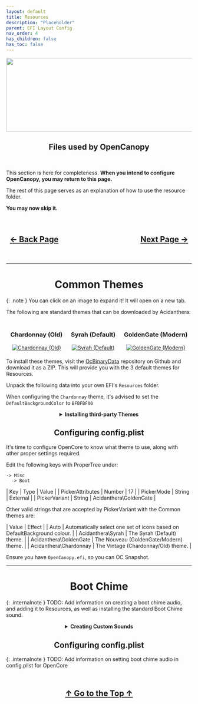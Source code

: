 ```yaml
---
layout: default
title: Resources
description: "Placeholder"
parent: EFI Layout Config
nav_order: 4
has_children: false
has_toc: false
---
```


<style>
  .navigation-container {
    display: flex;
    justify-content: space-between;
    align-items: center;
    width: 100%;
  }
  
  .nav-button {
    margin: 10px;
  }

  .top-button {
    margin: 10px;
    align: center;
  }

  .image-container {
    display: flex;
    justify-content: space-around;
    align-items: center;
    margin: 20px 0;
  }

  .image-item {
    text-align: center;
    max-width: 300px;
    margin: 0 10px;
  }

  .image-item img {
    max-width: 100%;
    height: auto;
  }
</style>

<p align="center">
  <img width="650" height="200" src="../../../assets/Headers/Header-Resources.png">
</p>

<h2 align="center">Files used by OpenCanopy</h2>
<br>

This section is here for completeness. **When you intend to configure OpenCanopy, you may return to this page.**

The rest of this page serves as an explanation of how to use the resource folder.

**You may now skip it.**

<h2 align="center">
  <br>
  <div class="navigation-container">
    <a class="nav-button" href="../03-Kexts">&larr; Back Page</a>
    <a class="nav-button" href="../05-Tools">Next Page &rarr;</a>
  </div>
  <br>
</h2>
<hr>

<h1 align="center"><b>Common Themes</b></h1>

{: .note }
You can click on an image to expand it! It will open on a new tab.

The following are standard themes that can be downloaded by Acidanthera:

<div class="image-container">
  <div class="image-item">
    <h3>Chardonnay (Old)</h3>
    <a href="../../../../assets/OpenCore/OpenCanopyChardonnay.png" target="_blank">
      <img src="../../../../assets/OpenCore/OpenCanopyChardonnay.png" alt="Chardonnay (Old)">
    </a>
  </div>
  <div class="image-item">
    <h3>Syrah (Default)</h3>
    <a href="../../../../assets/OpenCore/OpenCanopySyrah.png" target="_blank">
      <img src="../../../../assets/OpenCore/OpenCanopySyrah.png" alt="Syrah (Default)">
    </a>
  </div>
  <div class="image-item">
    <h3>GoldenGate (Modern)</h3>
    <a href="../../../../assets/OpenCore/OpenCanopyGoldenGate.png" target="_blank">
      <img src="../../../../assets/OpenCore/OpenCanopyGoldenGate.png" alt="GoldenGate (Modern)">
    </a>
  </div>
</div>

To install these themes, visit the [OcBinaryData](https://github.com/acidanthera/OcBinaryData) repository on Github and download it as a ZIP. This will provide you with the 3 default themes for Resources.

Unpack the following data into your own EFI's ``Resources`` folder.

When configuring the ``Chardonnay`` theme, it's advised to set the ``DefaultBackgroundColor`` to ``BFBFBF00``

<details markdown="block">
<summary align="center"><b>Installing third-party Themes</b></summary>

<br>

{: .internalnote }
TODO: Add a chart of known third party themes, and instruct a user on dropping it into Resources, how to properly have them foldered.

<br>
</details>

<h2 align="center"><b>Configuring config.plist</b></h2>

It's time to configure OpenCore to know what theme to use, along with other proper settings required.

Edit the following keys with ProperTree under:

```
-> Misc 
  -> Boot
```

| Key | Type | Value |
| PickerAttributes | Number | 17 |
| PickerMode | String | External |
| PickerVariant | String | Acidanthera\GoldenGate |

Other valid strings that are accepted by PickerVariant with the Common themes are:

| Value | Effect |
| Auto | Automatically select one set of icons based on DefaultBackground colour. |
| Acidanthera\Syrah | The Syrah (Default) theme. |
| Acidanthera\GoldenGate | The Nouveau (GoldenGate/Modern) theme. |
| Acidanthera\Chardonnay | The Vintage (Chardonnay/Old) theme. |

Ensure you have ``OpenCanopy.efi``, so you can OC Snapshot.

<hr>
<h1 align="center"><b>Boot Chime</b></h1>

{: .internalnote }
TODO: Add information on creating a boot chime audio, and adding it to Resources, as well as installing the standard Boot Chime sound.

<details markdown="block">
<summary align="center"><b>Creating Custom Sounds</b></summary>

<br>

{: .internalnote }
TODO: Information on how to properly create the audio files used by OpenCanopy, to use a custom boot chime sound.

<br>
</details>

<h2 align="center"><b>Configuring config.plist</b></h2>

{: .internalnote }
TODO: Add information on setting boot chime audio in config.plist for OpenCore

<h2 align="center">
  <br>
  <div>
    <a class="top-button" href="#">&uarr; Go to the Top &uarr;</a>
  </div>
  <br>
</h2>
